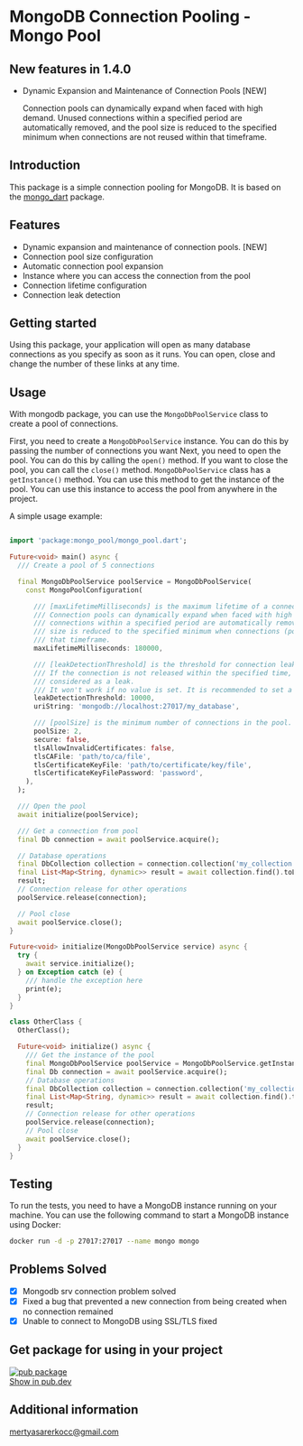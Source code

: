 # MongoDB Connection Pooling - Mongo Pool

## New features in 1.4.0

* Dynamic Expansion and Maintenance of Connection Pools [NEW]
  <p> Connection pools can dynamically expand when faced with high demand. Unused connections within a specified period are automatically removed, and the pool size is reduced to the specified minimum when connections are not reused within that timeframe.</p>

## Introduction

This package is a simple connection pooling for MongoDB. It is based on
the [mongo_dart](https://pub.dartlang.org/packages/mongo_dart) package.

## Features

* Dynamic expansion and maintenance of connection pools. [NEW]
* Connection pool size configuration
* Automatic connection pool expansion
* Instance where you can access the connection from the pool
* Connection lifetime configuration
* Connection leak detection

## Getting started

Using this package, your application will open as many database connections as you specify as soon
as it runs. You can
open, close and change the number of these links at any time.

## Usage

With mongodb package, you can use the `MongoDbPoolService` class to create a pool of connections.

First, you need to create a `MongoDbPoolService` instance. You can do this by passing the number of
connections you want
Next, you need to open the pool. You can do this by calling the `open()` method. If you want to
close the pool, you can
call the `close()` method.
`MongoDbPoolService` class has a `getInstance()` method. You can use this method to get the instance
of the pool.
You can use this instance to access the pool from anywhere in the project.

A simple usage example:

```dart

import 'package:mongo_pool/mongo_pool.dart';

Future<void> main() async {
  /// Create a pool of 5 connections

  final MongoDbPoolService poolService = MongoDbPoolService(
    const MongoPoolConfiguration(

      /// [maxLifetimeMilliseconds] is the maximum lifetime of a connection in the pool.
      /// Connection pools can dynamically expand when faced with high demand. Unused
      /// connections within a specified period are automatically removed, and the pool
      /// size is reduced to the specified minimum when connections (poolSize) are not reused within
      /// that timeframe.
      maxLifetimeMilliseconds: 180000,

      /// [leakDetectionThreshold] is the threshold for connection leak detection.
      /// If the connection is not released within the specified time, it is
      /// considered as a leak.
      /// It won't work if no value is set. It is recommended to set a value
      leakDetectionThreshold: 10000,
      uriString: 'mongodb://localhost:27017/my_database',

      /// [poolSize] is the minimum number of connections in the pool.
      poolSize: 2,
      secure: false,
      tlsAllowInvalidCertificates: false,
      tlsCAFile: 'path/to/ca/file',
      tlsCertificateKeyFile: 'path/to/certificate/key/file',
      tlsCertificateKeyFilePassword: 'password',
    ),
  );

  /// Open the pool
  await initialize(poolService);

  /// Get a connection from pool
  final Db connection = await poolService.acquire();

  // Database operations
  final DbCollection collection = connection.collection('my_collection');
  final List<Map<String, dynamic>> result = await collection.find().toList();
  result;
  // Connection release for other operations
  poolService.release(connection);

  // Pool close
  await poolService.close();
}

Future<void> initialize(MongoDbPoolService service) async {
  try {
    await service.initialize();
  } on Exception catch (e) {
    /// handle the exception here
    print(e);
  }
}

class OtherClass {
  OtherClass();

  Future<void> initialize() async {
    /// Get the instance of the pool
    final MongoDbPoolService poolService = MongoDbPoolService.getInstance();
    final Db connection = await poolService.acquire();
    // Database operations
    final DbCollection collection = connection.collection('my_collection');
    final List<Map<String, dynamic>> result = await collection.find().toList();
    result;
    // Connection release for other operations
    poolService.release(connection);
    // Pool close
    await poolService.close();
  }
}


```

## Testing

To run the tests, you need to have a MongoDB instance running on your machine. You can use the
following command to
start a MongoDB instance using Docker:

```bash
docker run -d -p 27017:27017 --name mongo mongo
```

## Problems Solved

- [x] Mongodb srv connection problem solved
- [x] Fixed a bug that prevented a new connection from being created when no connection remained
- [x] Unable to connect to MongoDB using SSL/TLS fixed

## Get package for using in your project

[![pub package](https://img.shields.io/pub/v/mongo_pool.svg)](https://pub.dev/packages/mongo_pool)  
[Show in pub.dev](https://pub.dev/packages/mongo_pool)

## Additional information

mertyasarerkocc@gmail.com




